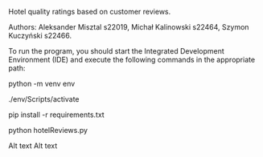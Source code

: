 Hotel quality ratings based on customer reviews.

Authors: Aleksander Misztal s22019, Michał Kalinowski s22464, Szymon Kuczyński s22466.

To run the program, you should start the Integrated Development Environment (IDE) and execute the following commands in the appropriate path:

python -m venv env

./env/Scripts/activate

pip install -r requirements.txt

python hotelReviews.py

Alt text Alt text